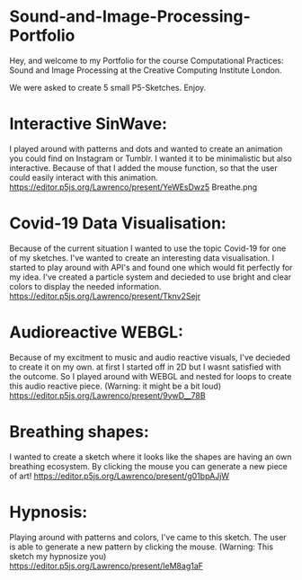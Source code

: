 # Sound-and-Image-Processing-Portfolio
Hey, and welcome to my Portfolio for the course Computational Practices: Sound and Image Processing at the Creative Computing Institute London.

We were asked to create 5 small P5-Sketches. Enjoy.

# Interactive SinWave: 
I played around with patterns and dots and wanted to create an animation you could find on Instagram or Tumblr.
I wanted it to be minimalistic but also interactive. Because of that I added the mouse function, so that the user could easily interact with this animation.
https://editor.p5js.org/Lawrenco/present/YeWEsDwz5
Breathe.png


# Covid-19 Data Visualisation: 
Because of the current situation I wanted to use the topic Covid-19 for one of my sketches. I've wanted to create an interesting data visualisation. I started to play around with API's and found one which would fit perfectly for my idea. I've created a particle system and decieded to use bright and clear colors to display the needed information.
https://editor.p5js.org/Lawrenco/present/Tknv2Sejr

# Audioreactive WEBGL: 
Because of my excitment to music and audio reactive visuals, I've decieded to create it on my own. at first I started off in 2D but I wasnt satisfied with the outcome. So I played around with WEBGL and nested for loops to create this audio reactive piece. 
(Warning: it might be a bit loud)
https://editor.p5js.org/Lawrenco/present/9ywD__78B

# Breathing shapes: 
I wanted to create a sketch where it looks like the shapes are having an own breathing ecosystem. 
By clicking the mouse you can generate a new piece of art!
https://editor.p5js.org/Lawrenco/present/g01bpAJjW

# Hypnosis: 
Playing around with patterns and colors, I've came to this sketch. The user is able to generate a new pattern by clicking the mouse.
(Warning: This sketch my hypnosize you)
https://editor.p5js.org/Lawrenco/present/IeM8ag1aF
